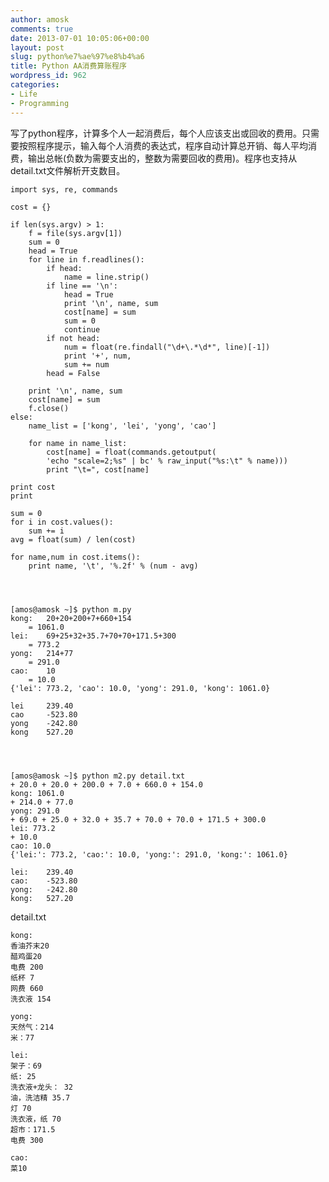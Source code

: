 ```yaml
---
author: amosk
comments: true
date: 2013-07-01 10:05:06+00:00
layout: post
slug: python%e7%ae%97%e8%b4%a6
title: Python AA消费算账程序
wordpress_id: 962
categories:
- Life
- Programming
---
```


写了python程序，计算多个人一起消费后，每个人应该支出或回收的费用。只需要按照程序提示，输入每个人消费的表达式，程序自动计算总开销、每人平均消费，输出总帐(负数为需要支出的，整数为需要回收的费用)。程序也支持从detail.txt文件解析开支数目。

    
    import sys, re, commands
    
    cost = {}
    
    if len(sys.argv) > 1:
        f = file(sys.argv[1])
        sum = 0
        head = True
        for line in f.readlines():
            if head:
                name = line.strip()
            if line == '\n':
                head = True
                print '\n', name, sum
                cost[name] = sum
                sum = 0
                continue
            if not head:
                num = float(re.findall("\d+\.*\d*", line)[-1])
                print '+', num,
                sum += num
            head = False
    
        print '\n', name, sum
        cost[name] = sum
        f.close()
    else:
        name_list = ['kong', 'lei', 'yong', 'cao']
    
        for name in name_list:
            cost[name] = float(commands.getoutput(
            'echo "scale=2;%s" | bc' % raw_input("%s:\t" % name)))
            print "\t=", cost[name]
    
    print cost
    print
    
    sum = 0
    for i in cost.values():
        sum += i
    avg = float(sum) / len(cost)
    
    for name,num in cost.items():
        print name, '\t', '%.2f' % (num - avg)



    
    [amos@amosk ~]$ python m.py
    kong:	20+20+200+7+660+154
    	= 1061.0
    lei:	69+25+32+35.7+70+70+171.5+300
    	= 773.2
    yong:	214+77
    	= 291.0
    cao:	10
    	= 10.0
    {'lei': 773.2, 'cao': 10.0, 'yong': 291.0, 'kong': 1061.0}
    
    lei 	239.40
    cao 	-523.80
    yong 	-242.80
    kong 	527.20



    
    [amos@amosk ~]$ python m2.py detail.txt
    + 20.0 + 20.0 + 200.0 + 7.0 + 660.0 + 154.0 
    kong: 1061.0
    + 214.0 + 77.0 
    yong: 291.0
    + 69.0 + 25.0 + 32.0 + 35.7 + 70.0 + 70.0 + 171.5 + 300.0 
    lei: 773.2
    + 10.0 
    cao: 10.0
    {'lei:': 773.2, 'cao:': 10.0, 'yong:': 291.0, 'kong:': 1061.0}
    
    lei: 	239.40
    cao: 	-523.80
    yong: 	-242.80
    kong: 	527.20


detail.txt

    
    kong:
    香油芥末20
    醋鸡蛋20
    电费 200
    纸杯 7
    网费 660
    洗衣液 154
    
    yong:
    天然气：214
    米：77
    
    lei:
    架子：69
    纸: 25
    洗衣液+龙头： 32
    油，洗洁精 35.7
    灯 70
    洗衣液，纸 70
    超市：171.5
    电费 300
    
    cao:
    菜10
